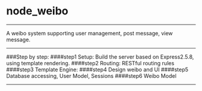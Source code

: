 # node_weibo
---
A weibo system supporting user management, post message, view message.
***
###Step by step:
####step1
Setup: Build the server based on Express2.5.8, using template rendering.
####step2
Routing: RESTful routing rules
####step3
Template Engine:
####step4
Design weibo and UI
####step5
Database accessing, User Model, Sessions
####step6
Weibo Model
___


